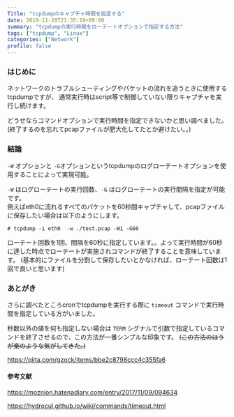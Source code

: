 ```yaml
---
Title: "tcpdumpのキャプチャ時間を指定する"
date: 2019-11-28T21:35:19+09:00
summary: "tcpdumpの実行時間をローテートオプションで指定する方法"
tags: ["tcpdump", "Linux"]
categories: ["Network"]
profile: false
---
```


### はじめに

ネットワークのトラブルシューティングやパケットの流れを追うときに使用するtcpdumpですが、
通常実行時はscript等で制御していない限りキャプチャを実行し続けます。

どうせならコマンドオプションで実行時間を指定できないかと思い調べました。  
(終了するのを忘れてpcapファイルが肥大化してたとか避けたい。。)

### 結論

`-W` オプションと `-G`オプションというtcpdumpのログローテートオプションを使用することによって実現可能。

`-W` はログローテートの実行回数、`-G` はログローテートの実行間隔を指定が可能です。  
例えばeth0に流れるすべてのパケットを60秒間キャプチャして、pcapファイルに保存したい場合は以下のようにします。

```
# tcpdump -i eth0  -w ./test.pcap -W1 -G60
```

ローテート回数を1回、間隔を60秒に指定しています。。よって実行時間が60秒に達した時点でローテートが実施されコマンドが終了することを意味しています。
(基本的にファイルを分割して保存したいとかなければ、ローテート回数は1回で良いと思います)

### あとがき

さらに調べたところcronでtcpdumpを実行する際に `timeout` コマンドで実行時間を指定している方がいました。

秒数以外の値を何も指定しない場合は `TERM` シグナルで引数で指定しているコマンドを終了させるので、この方法が一番シンプルな印象です。
~~(この方法のほうが楽のような気がしてきた。)~~

https://qiita.com/gzock/items/bbe2c8798ccc4c355fa6


#### 参考文献

https://moznion.hatenadiary.com/entry/2017/11/09/094634

https://hydrocul.github.io/wiki/commands/timeout.html







